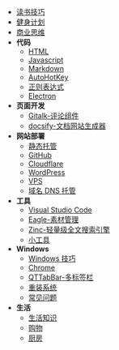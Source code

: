 - [读书技巧](Read.md)
- [健身计划](Fitness.md)
- [商业思维](startup.md)
- **代码**
  - [HTML](code/HTML.md)
  - [Javascript](code/Javascript.md)
  - [Markdown](code/Markdown.md)
  - [AutoHotKey](code/AutoHotKey.md)
  - [正则表达式](code/Regex.md)
  - [Electron](code/Electron.md)
- **页面开发**
  - [Gitalk-评论组件](web/Gitalk.md)
  - [docsify-文档网站生成器](web/docsify.md)
- **网站部署**
  - [静态托管](deploy/Static.md)
  - [GitHub](deploy/GitHub.md)
  - [Cloudflare](deploy/Cloudflare.md)
  - [WordPress](deploy/WordPress.md)
  - [VPS](deploy/VPS.md)
  - [域名 DNS 托管](deploy/DNS.md)
- **工具**
  - [Visual Studio Code](tools/VSCode.md)
  - [Eagle-素材管理](tools/Eagle.md)
  - [Zinc-轻量级全文搜索引擎](tools/ZincSearch.md)
  - [小工具](tools/)
- **Windows**
  - [Windows 技巧](windows/)
  - [Chrome](windows/Chrome.md)
  - [QTTabBar-多标签栏](windows/QTTabBar.md)
  - [重装系统](windows/NewSystem.md)
  - [常见问题](windows/faq.md)
- **生活**
  - [生活知识](family/)
  - [购物](family/Shopping.md)
  - [厨房](family/kitchen.md)
